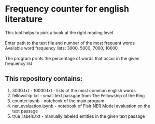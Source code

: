 # Frequency counter for english literature
This tool helps to pick a book at the right reading level <br /> <br /> 
Enter path to the text file and number of the most frequent words <br /> 
Available word frequency lists: 3000, 5000, 7000, 10000 <br /> <br />
The program prints the percentage of words that occur in the given frequency list <br />
## This repository contains:
1. 3000.txt - 10000.txt - lists of the most common english words 
2. fellowship.txt - small text passgae from The Fellowship of the Ring 
3. counter.ipynb - notebook of the main program
4. ner_evaluation.ipynb - notebook of Flair NER Model evaluation on the text passage
5. true_labels.txt - manually labeled entities in the given text passage
